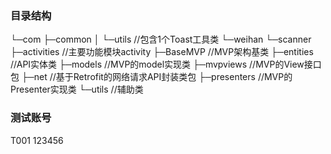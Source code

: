 ### 目录结构
└─com
    ├─common
    │  └─utils //包含1个Toast工具类
    └─weihan
        └─scanner
            ├─activities //主要功能模块activity
            ├─BaseMVP //MVP架构基类
            ├─entities //API实体类
            ├─models //MVP的model实现类
            ├─mvpviews //MVP的View接口包
            ├─net //基于Retrofit的网络请求API封装类包
            ├─presenters //MVP的Presenter实现类
            └─utils //辅助类

### 测试账号
T001
123456
